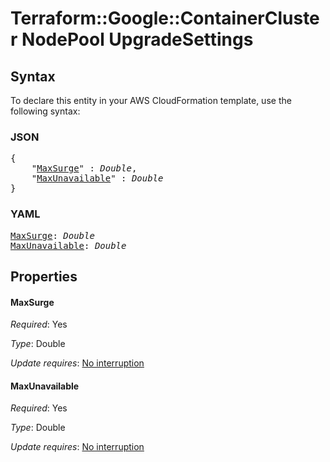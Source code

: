 # Terraform::Google::ContainerCluster NodePool UpgradeSettings

## Syntax

To declare this entity in your AWS CloudFormation template, use the following syntax:

### JSON

<pre>
{
    "<a href="#maxsurge" title="MaxSurge">MaxSurge</a>" : <i>Double</i>,
    "<a href="#maxunavailable" title="MaxUnavailable">MaxUnavailable</a>" : <i>Double</i>
}
</pre>

### YAML

<pre>
<a href="#maxsurge" title="MaxSurge">MaxSurge</a>: <i>Double</i>
<a href="#maxunavailable" title="MaxUnavailable">MaxUnavailable</a>: <i>Double</i>
</pre>

## Properties

#### MaxSurge

_Required_: Yes

_Type_: Double

_Update requires_: [No interruption](https://docs.aws.amazon.com/AWSCloudFormation/latest/UserGuide/using-cfn-updating-stacks-update-behaviors.html#update-no-interrupt)

#### MaxUnavailable

_Required_: Yes

_Type_: Double

_Update requires_: [No interruption](https://docs.aws.amazon.com/AWSCloudFormation/latest/UserGuide/using-cfn-updating-stacks-update-behaviors.html#update-no-interrupt)

